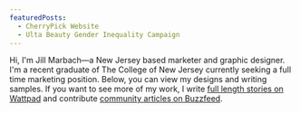 ```yaml
---
featuredPosts:
  - CherryPick Website
  - Ulta Beauty Gender Inequality Campaign
---
```

Hi, I'm Jill Marbach—a New Jersey based marketer and graphic designer. I'm a recent graduate of The College of New Jersey currently seeking a full time marketing position. Below, you can view my designs and writing samples. If you want to see more of my work, I write [full length stories on Wattpad](https://www.wattpad.com/user/everything_author) and contribute [community articles on Buzzfeed](https://www.buzzfeed.com/jillmarbach).